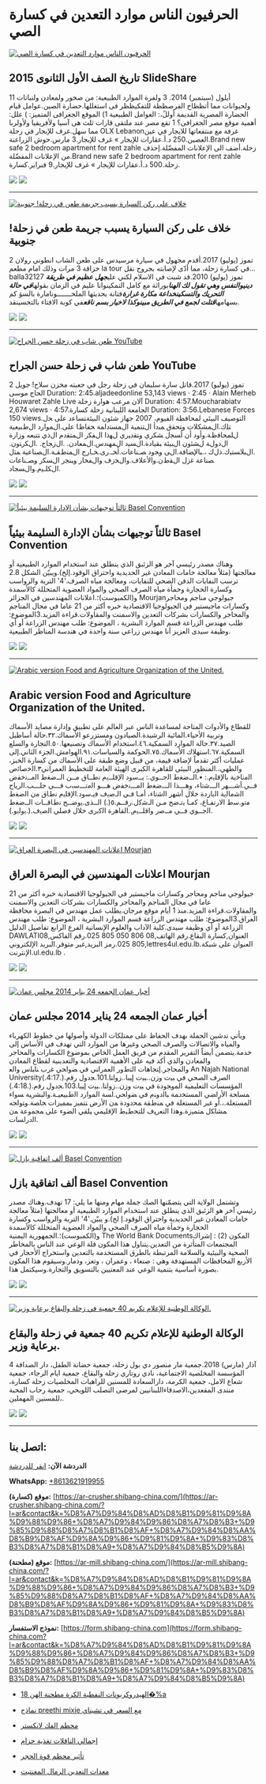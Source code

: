 # الحرفيون الناس موارد التعدين في كسارة الصي

<a href="https://swt.shibang-china.com/?l=ar&img&k=%D8%A7%D9%84%D8%AD%D8%B1%D9%81%D9%8A%D9%88%D9%86+%D8%A7%D9%84%D9%86%D8%A7%D8%B3+%D9%85%D9%88%D8%A7%D8%B1%D8%AF+%D8%A7%D9%84%D8%AA%D8%B9%D8%AF%D9%8A%D9%86+%D9%81%D9%8A+%D9%83%D8%B3%D8%A7%D8%B1%D8%A9+%D8%A7%D9%84%D8%B5%D9%8A" target="_blank">![الحرفيون الناس موارد التعدين في كسارة الصي](http://static.shibang-china.com/all-800x300/29.jpg)</a>

## تاريخ الصف الأول الثانوى 2015 SlideShare
11 أيلول (سبتمبر) 2014. 3 ولفرة الموارد الطبيعية: من صخور ولمعادن ولنباتات ولحيوانات مما أتظظاح الفرصظظة للتفكيظظر فى استغللها.حضارة الصين.عوامل قيام الحضارة المصرية القديمة أوللً،: العوامل الطبيعية 1) الموقع الجغرافى المتميز: ) علل: أهمية موقع مصر الجغرافى؟ 1 تقع مصر عند ملتقى قارات ثلث هى آسيا ولأفريقيا ولأولربا مما سهل.غرف للإيجار في زحلة OLX Lebanonغرفة مع منتفعاتها للايجار في عين الغصين.250 د.أ.عقارات للإيجار » غرف للإيجار.3 مارس.حوش الزراعنة.Brand new safe 2 bedroom apartment for rent zahle زحلة.أضف الى الإعلانات المفضّلة.إحذف من الإعلانات المفضّلة.Brand new safe 2 bedroom apartment for rent zahle زحلة.500 د.أ.عقارات للإيجار » غرف للإيجار.9 فبراير.كسارة.


<a href="https://whatsapp.shibangsoft.com/WhatsApp.php" target="_blank" title="WhatsApp">![](http://static.shibang-china.com/icon/whatsapp.png)</a> <a href="https://swt.shibang-china.com/?l=ar&icon&k=%D8%A7%D9%84%D8%AD%D8%B1%D9%81%D9%8A%D9%88%D9%86+%D8%A7%D9%84%D9%86%D8%A7%D8%B3+%D9%85%D9%88%D8%A7%D8%B1%D8%AF+%D8%A7%D9%84%D8%AA%D8%B9%D8%AF%D9%8A%D9%86+%D9%81%D9%8A+%D9%83%D8%B3%D8%A7%D8%B1%D8%A9+%D8%A7%D9%84%D8%B5%D9%8A" target="_blank">![](http://static.shibang-china.com/icon/chat-ar.png)</a>

---

<a href="https://swt.shibang-china.com/?l=ar&img&k=%D8%A7%D9%84%D8%AD%D8%B1%D9%81%D9%8A%D9%88%D9%86+%D8%A7%D9%84%D9%86%D8%A7%D8%B3+%D9%85%D9%88%D8%A7%D8%B1%D8%AF+%D8%A7%D9%84%D8%AA%D8%B9%D8%AF%D9%8A%D9%86+%D9%81%D9%8A+%D9%83%D8%B3%D8%A7%D8%B1%D8%A9+%D8%A7%D9%84%D8%B5%D9%8A" target="_blank">![خلاف على ركن السيارة يسبب جريمة طعن في زحلة! جنوبية](http://static.shibang-china.com/all-800x300/941.jpg)</a>

## خلاف على ركن السيارة يسبب جريمة طعن في زحلة! جنوبية
2 تموز (يوليو) 2017.أقدم مجهول في سيارة مرسيدس على طعن الشاب انطوني رولان خزاقة 3 مرات وذلك امام مطعم la tour في كسارة زحلة، مما أدّى لإصابته بجروح نقل…balla32127 تموز (يوليو) 2010.قد شبت في الاسلام لكني علي***جهل عظيم في طريقة دينيوالنفس وهي تقول لك الهنا***بوراثة مع كامل التمكينوانا عليم في الزمان بقولها***في حالة التحريك والتسكينخداعة مكارة غرارة***فتانة بحديثها الملحـــــــونامارة بالسؤ كم بسهامها***قتلت لجمع في الطريق مبينوكذا لاخيار بسم ناقع***في كوبة الافتاء بالتحسينقد.


<a href="https://whatsapp.shibangsoft.com/WhatsApp.php" target="_blank" title="WhatsApp">![](http://static.shibang-china.com/icon/whatsapp.png)</a> <a href="https://swt.shibang-china.com/?l=ar&icon&k=%D8%A7%D9%84%D8%AD%D8%B1%D9%81%D9%8A%D9%88%D9%86+%D8%A7%D9%84%D9%86%D8%A7%D8%B3+%D9%85%D9%88%D8%A7%D8%B1%D8%AF+%D8%A7%D9%84%D8%AA%D8%B9%D8%AF%D9%8A%D9%86+%D9%81%D9%8A+%D9%83%D8%B3%D8%A7%D8%B1%D8%A9+%D8%A7%D9%84%D8%B5%D9%8A" target="_blank">![](http://static.shibang-china.com/icon/chat-ar.png)</a>

---

<a href="https://swt.shibang-china.com/?l=ar&img&k=%D8%A7%D9%84%D8%AD%D8%B1%D9%81%D9%8A%D9%88%D9%86+%D8%A7%D9%84%D9%86%D8%A7%D8%B3+%D9%85%D9%88%D8%A7%D8%B1%D8%AF+%D8%A7%D9%84%D8%AA%D8%B9%D8%AF%D9%8A%D9%86+%D9%81%D9%8A+%D9%83%D8%B3%D8%A7%D8%B1%D8%A9+%D8%A7%D9%84%D8%B5%D9%8A" target="_blank">![طعن شاب في زحلة حسن الجراح YouTube](http://static.shibang-china.com/all-800x300/155.jpg)</a>

## طعن شاب في زحلة حسن الجراح YouTube
2 تموز (يوليو) 2017.قاتل سارة سليمان في زحلة رجل في جعبته مخزن سلاح! جويل الحاج موسى Duration: 2:45.aljadeedonline 53,143 views &middot; 2:45 &middot; Alain Merheb Houwaret Zahle Live آلان مرعب هوارة زحلة Duration: 4:57.Moucharabiatv 2,674 views &middot; 4:57.الجامعة اللبنانية زحلة كسارة Duration: 3:56.Lebanese Forces 150 views.التوصيف البيئي لمحافظة الفيوم، 2007 جهاز شئون البيئةﺘﺴﺎﻋﺩ ﻋﻠﻰ ﺤل ﺘﻠﻙ.ﺍﻝﻤﺸﻜﻼﺕ ﻭﺘﺤﻘﻕ ﻤﺒﺩﺃ ﺍﻝﺘﻨﻤﻴﺔ ﺍﻝﻤﺴﺘﺩﺍﻤﺔ ﺤﻔﺎﻅﺎ ﻋﻠﻰ.ﺍﻝﻤﻭﺍﺭﺩ ﺍﻝﻁﺒﻴﻌﻴﺔ ﻝﻠﻤﺤﺎﻓﻅﺔ.ﻭﺃﻭﺩ ﺃﻥ ﺃﺴﺠل ﺸﻜﺭﻱ ﻭﺘﻘﺩﻴﺭﻱ ﻝﻬﺫﺍ ﺍﻝﻔﻜﺭ ﺍﻝﻤﺘﻘﺩﻡ ﺍﻝﺫﻱ ﺘﺘﺒﻌﻪ ﻭﺯﺍﺭﺓ ﺍﻝﺩﻭﻝﺔ ﻝﺸﺌﻭﻥ ﺍﻝﺒﻴﺌﺔ ﺒﻘﻴﺎﺩﺓ.ﺍﻝﺴﻴﺩ ﺍﻝﻤﻬﻨﺩﺱ.ﺍﻝﻤﻌﺎﺩﻥ. .ﺍﻝﺯﺠﺎﺝ. .ﺍﻝﻜﺭﺘﻭﻥ. .ﺍﻝﺒﻼﺴﺘﻴﻙ.ﺫﻝﻙ ،.ﺒﺎﻹﻀﺎﻓﺔ.ﺍﻝﻰ ﻭﺠﻭﺩ ﺼـﻨﺎﻋﺎﺕ.ﺃﺨـ.ﺭﻯ.ﺨـﺎﺭﺝ ﺍﻝﻤﻨﻁﻘـﺔ.ﺍﻝﺼﻨﺎﻋﻴﺔ ﻤﺜل ﺼﻨﺎﻋﺔ ﻏﺯل ﺍﻝﻘﻁﻥ.ﻭﺍﻷﻋﻼﻑ.ﻭﺍﻝﺨﺯﻑ ﻭﺍﻝﻔﺨﺎﺭ ﻭﺒﻨﺠﺭ ﺍﻝﺴﻜﺭ ﻭﺼـﻨﺎﻋﺎﺕ ﺍﻝﻜﻠـﻴﻡ.ﻭﺍﻝﺴﺠﺎﺩ.


<a href="https://whatsapp.shibangsoft.com/WhatsApp.php" target="_blank" title="WhatsApp">![](http://static.shibang-china.com/icon/whatsapp.png)</a> <a href="https://swt.shibang-china.com/?l=ar&icon&k=%D8%A7%D9%84%D8%AD%D8%B1%D9%81%D9%8A%D9%88%D9%86+%D8%A7%D9%84%D9%86%D8%A7%D8%B3+%D9%85%D9%88%D8%A7%D8%B1%D8%AF+%D8%A7%D9%84%D8%AA%D8%B9%D8%AF%D9%8A%D9%86+%D9%81%D9%8A+%D9%83%D8%B3%D8%A7%D8%B1%D8%A9+%D8%A7%D9%84%D8%B5%D9%8A" target="_blank">![](http://static.shibang-china.com/icon/chat-ar.png)</a>

---

<a href="https://swt.shibang-china.com/?l=ar&img&k=%D8%A7%D9%84%D8%AD%D8%B1%D9%81%D9%8A%D9%88%D9%86+%D8%A7%D9%84%D9%86%D8%A7%D8%B3+%D9%85%D9%88%D8%A7%D8%B1%D8%AF+%D8%A7%D9%84%D8%AA%D8%B9%D8%AF%D9%8A%D9%86+%D9%81%D9%8A+%D9%83%D8%B3%D8%A7%D8%B1%D8%A9+%D8%A7%D9%84%D8%B5%D9%8A" target="_blank">![ثالثاً توجيهات بشأن الإدارة السليمة بيئياً Basel Convention](http://static.shibang-china.com/all-800x300/439.jpg)</a>

## ثالثاً توجيهات بشأن الإدارة السليمة بيئياً Basel Convention
وهناك مصدر رئيسي آخر هو الزئبق الذي ينطلق عند استخدام الموارد الطبيعية أو معالجتها (مثلاً معالجة خامات المعادن غير الحديدية واحتراق الوقود.إلخ).ويبيّن الشكل 2.8 ترسب النفايات الدفن الصحي للنفايات، ومعالجة مياه الصرف.&#39;4&#39; التربة والرواسب وكسارة الحجارة وحمأة مياه الصرف الصحي والمواد العضوية المتحللة كالأسمدة و(الكمبوست)؛.اعلانات المهندسين في الجزائر Mourjanجيولوجي مناجم ومحاجر وكسارات ماجيستير في الجيولوجيا الاقتصادية خبره أكثر من 21 عاما في مجال المناجم والمحاجر والكسارات بشركات التعدين والاسمنت والمقاولات.قراءة المزيد.3الموضوع: طلب مهندس الزراعة قسم الموارد البشرية ، الموضوع: طلب مهندس الزراعة أو أي وظيفة سيدى العزيز أنا مهندس زراعي سنة واحدة في هندسة المناظر الطبيعية.


<a href="https://whatsapp.shibangsoft.com/WhatsApp.php" target="_blank" title="WhatsApp">![](http://static.shibang-china.com/icon/whatsapp.png)</a> <a href="https://swt.shibang-china.com/?l=ar&icon&k=%D8%A7%D9%84%D8%AD%D8%B1%D9%81%D9%8A%D9%88%D9%86+%D8%A7%D9%84%D9%86%D8%A7%D8%B3+%D9%85%D9%88%D8%A7%D8%B1%D8%AF+%D8%A7%D9%84%D8%AA%D8%B9%D8%AF%D9%8A%D9%86+%D9%81%D9%8A+%D9%83%D8%B3%D8%A7%D8%B1%D8%A9+%D8%A7%D9%84%D8%B5%D9%8A" target="_blank">![](http://static.shibang-china.com/icon/chat-ar.png)</a>

---

<a href="https://swt.shibang-china.com/?l=ar&img&k=%D8%A7%D9%84%D8%AD%D8%B1%D9%81%D9%8A%D9%88%D9%86+%D8%A7%D9%84%D9%86%D8%A7%D8%B3+%D9%85%D9%88%D8%A7%D8%B1%D8%AF+%D8%A7%D9%84%D8%AA%D8%B9%D8%AF%D9%8A%D9%86+%D9%81%D9%8A+%D9%83%D8%B3%D8%A7%D8%B1%D8%A9+%D8%A7%D9%84%D8%B5%D9%8A" target="_blank">![Arabic version Food and Agriculture Organization of the United.](http://static.shibang-china.com/all-800x300/1453.jpg)</a>

## Arabic version Food and Agriculture Organization of the United.
ﻟﻠﻘﻄﺎع واﻷدوات اﻟﻤﺘﺎﺣﺔ ﻟﻤﺴﺎﻋﺪة اﻟﻨﺎس ﻋﺒﺮ اﻟﻌﺎﻟﻢ ﻋﻠﻰ ﺗﻄﺒﻴﻖ وإدارة ﻣﺼﺎﻳﺪ اﻷﺳﻤﺎك وﺗﺮﺑﻴﺔ اﻷﺣﻴﺎء.اﻟﻤﺎﺋﻴﺔ اﻟﺮﺷﻴﺪة.اﻟﺼﻴﺎدون وﻣﺴﺘﺰرﻋﻮ اﻷﺳﻤﺎك.٣٢.ﺣﺎﻟﺔ أﺳﺎﻃﻴﻞ اﻟﺼﻴﺪ.٣٧.ﺣﺎﻟﺔ اﻟﻤﻮارد اﻟﺴﻤﻜﻴﺔ.٤٦.اﺳﺘﺨﺪام اﻷﺳﻤﺎك وﺗﺼﻨﻴﻌﻬﺎ.٥٠.اﻟﺘﺠﺎرة واﻟﺴﻠﻊ اﻟﺴﻤﻜﻴﺔ.٦٧.اﺳﺘﻬﻼك اﻷﺳﻤﺎك.٧٥.اﻟﺤﻮﻛﻤﺔ واﻟﺴﻴﺎﺳﺎت.٩١.اﻟﻬﻮاﻣﺶ.اﻟﺠﺰء اﻟﺜﺎﻧﻲ.إﻟﻰ ﻋﻤﻠﻴﺎت أﻛﺜﺮ ﺗﻘﺪﻣﺎً ﻹﺿﺎﻓﺔ ﻗﻴﻤﺔ، ﻣﻦ ﻗﺒﻴﻞ وﺿﻊ ﻃﺒﻘﺔ ﻋﻠﻰ اﻷﺳﻤﺎك ﻣﻦ ﻛﺴﺎرة اﻟﺨﺒﺰ، واﻟﻄﻬﻲ،.المنظور البيئى للقاهرة الكبرى الهيئة العامة للتخطيط العمراني٣.اﻟﺧﺻﺎﺋص اﻟﻣﻧﺎﺧﻳﺔ ﺑﺎﻹﻗﻠﻳم.: •.اﻟــﺿﻐط اﻟﺟــوي.: ﻳــﺳود اﻹﻗﻠــﻳم ﻧطــﺎق ﻣــن اﻟــﺿﻐط اﻟﻣــﻧﺧﻔض ﻓــﻲ.أﺷـــﻬر اﻟـــﺷﺗﺎء، وﻫـــذا اﻟـــﺿﻐط اﻟﻣـــﻧﺧﻔض ﻫـــو اﻟﻣﺗـــﺳﺑب ﻓـــﻲ ﺟﻠـــب.اﻟرﻳﺎح اﻟﺷﻣﺎﻟﻳﺔ اﻟﺑﺎردة ﺧﻼﻝ أﺷﻬر اﻟﺷﺗﺎء، أﻣـﺎ ﻓـﻲ اﻟـﺻﻳف ﻓﻳـﺳود.اﻹﻗﻠﻳم ﻧطﺎق ﻣن اﻟﺿﻐط ﻣﺗو.ﺳط اﻻرﺗﻔـﺎع، ﻛﻣـﺎ ﻳﺗـﺿﺢ ﻣـن اﻟـﺷﻛﻝ.رﻗــم.٥(.) اﻟــذى.ﻳوﺿــﺢ ﻧطﺎﻗــﺎت اﻟــﺿﻐط اﻟﺟــوي ﻓــﻲ ﻣــﺻر واﻗﻠــﻳم.ٕ.اﻟﻘﺎﻫرة اﻟﻛﺑرى ﺧﻼﻝ ﻓﺻﻠﻲ اﻟﺻﻳف.(.ﻳوﻟﻳو.).


<a href="https://whatsapp.shibangsoft.com/WhatsApp.php" target="_blank" title="WhatsApp">![](http://static.shibang-china.com/icon/whatsapp.png)</a> <a href="https://swt.shibang-china.com/?l=ar&icon&k=%D8%A7%D9%84%D8%AD%D8%B1%D9%81%D9%8A%D9%88%D9%86+%D8%A7%D9%84%D9%86%D8%A7%D8%B3+%D9%85%D9%88%D8%A7%D8%B1%D8%AF+%D8%A7%D9%84%D8%AA%D8%B9%D8%AF%D9%8A%D9%86+%D9%81%D9%8A+%D9%83%D8%B3%D8%A7%D8%B1%D8%A9+%D8%A7%D9%84%D8%B5%D9%8A" target="_blank">![](http://static.shibang-china.com/icon/chat-ar.png)</a>

---

<a href="https://swt.shibang-china.com/?l=ar&img&k=%D8%A7%D9%84%D8%AD%D8%B1%D9%81%D9%8A%D9%88%D9%86+%D8%A7%D9%84%D9%86%D8%A7%D8%B3+%D9%85%D9%88%D8%A7%D8%B1%D8%AF+%D8%A7%D9%84%D8%AA%D8%B9%D8%AF%D9%8A%D9%86+%D9%81%D9%8A+%D9%83%D8%B3%D8%A7%D8%B1%D8%A9+%D8%A7%D9%84%D8%B5%D9%8A" target="_blank">![اعلانات المهندسين في البصرة العراق Mourjan](http://static.shibang-china.com/all-800x300/1147.jpg)</a>

## اعلانات المهندسين في البصرة العراق Mourjan
جيولوجي مناجم ومحاجر وكسارات ماجيستير في الجيولوجيا الاقتصادية خبره أكثر من 21 عاما في مجال المناجم والمحاجر والكسارات بشركات التعدين والاسمنت والمقاولات.قراءة المزيد.منذ 1 أيام موقع مرجان.يطلب عمل مهندس في البصرة محافظة العراق.3الموضوع: طلب مهندس الزراعة قسم الموارد البشرية ، الموضوع: طلب مهندس الزراعة أو أي وظيفة سيدى.كلية الآداب والعلوم الإنسانية الفرع الرابع تفاصيل الدليل DAWLATIالعنوان,كسارة البقاع.رقم الهاتف,08 806 050 805 025.رقم الفاكس,08 805 025.رمز البريد,غير متوفر.البريد الإلكتروني,lettres4ul.edu.lb.العنوان على شبكة الإنترنت.ul.edu.lb .


<a href="https://whatsapp.shibangsoft.com/WhatsApp.php" target="_blank" title="WhatsApp">![](http://static.shibang-china.com/icon/whatsapp.png)</a> <a href="https://swt.shibang-china.com/?l=ar&icon&k=%D8%A7%D9%84%D8%AD%D8%B1%D9%81%D9%8A%D9%88%D9%86+%D8%A7%D9%84%D9%86%D8%A7%D8%B3+%D9%85%D9%88%D8%A7%D8%B1%D8%AF+%D8%A7%D9%84%D8%AA%D8%B9%D8%AF%D9%8A%D9%86+%D9%81%D9%8A+%D9%83%D8%B3%D8%A7%D8%B1%D8%A9+%D8%A7%D9%84%D8%B5%D9%8A" target="_blank">![](http://static.shibang-china.com/icon/chat-ar.png)</a>

---

<a href="https://swt.shibang-china.com/?l=ar&img&k=%D8%A7%D9%84%D8%AD%D8%B1%D9%81%D9%8A%D9%88%D9%86+%D8%A7%D9%84%D9%86%D8%A7%D8%B3+%D9%85%D9%88%D8%A7%D8%B1%D8%AF+%D8%A7%D9%84%D8%AA%D8%B9%D8%AF%D9%8A%D9%86+%D9%81%D9%8A+%D9%83%D8%B3%D8%A7%D8%B1%D8%A9+%D8%A7%D9%84%D8%B5%D9%8A" target="_blank">![أخبار عمان الجمعه 24 يناير 2014 مجلس عمان](http://static.shibang-china.com/all-800x300/1495.jpg)</a>

## أخبار عمان الجمعه 24 يناير 2014 مجلس عمان
ويأتي تدشين الحملة بهدف الحفاظ على ممتلكات الدولة وأصولها من خطوط الكهرباء والمياه والاتصالات والصرف الصحي وغيرها من الموارد التي تهدف في الأساس إلى خدمة.يتضمن أيضاً التقرير المقدم من فريق العمل الخاص بموضوع الكسارات والمحاجر والمعادن والذي أكد فيه على الأهمية الاقتصادية والتعدينية لقطاع المعادن والمحاجر.ﺇﺘﺠﺎﻫﺎﺕ ﺍﻟﺘﻁﻭﺭ ﺍﻟﻌﻤﺭﺍﻨﻲ ﻓﻲ ﻀﻭﺍﺤﻲ ﻏﺭﺏ ﻨﺎﺒﻠﺱ ﻭﺍﻟﻌ An Najah National Universityﺍﻟﺼﺭﻑ ﺍﻟﺼﺤﻲ ﻓﻲ ﺒﻴﺕ ﻭﺯﻥ..ﺒﻴﺕ ﺇﻴﺒﺎ..ﺯﻭﺍﺘﺎ.101.ﺠﺩﻭل ﺭﻗﻡ.(.4:17.) ﺍﻟﻤﺅﺴﺴﺎﺕ ﺍﻟﺘﻌﻠﻴﻤﻴﺔ ﺍﻟﻤﻭﺠﻭﺩﺓ ﻓﻲ ﺒﻴﺕ ﻭﺯﻥ..ﺯﻭﺍﺘﺎ..ﺒﻴﺕ ﺇﻴﺒﺎ.103.ﺠﺩﻭل ﺭﻗﻡ.(.4:18.) ﻤﺴﺎﺤﺔ ﺍﻷﺭﺍﻀﻲ ﺍﻟﻤﺴﺘﺨﺩﻤﺔ ﺒﺎﻟﺩﻭﻨﻡ ﻓﻲ ﻀﻭﺍﺤﻲ.ﺍﺴﺔ ﺍﻟﻤﻭﺍﺭﺩ ﺍﻟﻁﺒﻴﻌﻴـﺔ.ﻭﺍﻟﺒﺸﺭﻴﺔ ﺴﻭﺍﺀ ﺍﻟﻤﺴﺘﻐﻠﺔ.،.ﺃﻭ ﻏﻴﺭ ﺍﻟﻤﺴﺘﻐﻠﺔ ﻓﻲ ﻤﻨﻁﻘﺔ ﻤﺤﺩﻭﺩﺓ ﻤﻥ ﺍﻷﺭﺽ ﺘﺘﻤﻴﺯ ﺒﻤﻤﻴﺯﺍﺕ ﺨﺎﺼﺔ.ﻭﺘﻭﺍﺠﻪ ﻤﺸﺎﻜل ﻤﺘﻤﻴﺯﺓ.ﻭﻫﺫﺍ ﺍﻟﺘﻌﺭﻴﻑ ﻟﻠﺘﺨﻁﻴﻁ ﺍﻹﻗﻠﻴﻤﻲ ﻴﻠﻘﻲ ﺍﻟﻀﻭﺀ ﻋﻠﻰ ﻤﺠﻤﻭﻋﺔ ﻤﻥ ﺍﻟﺩﺭﺍﺴﺎﺕ.


<a href="https://whatsapp.shibangsoft.com/WhatsApp.php" target="_blank" title="WhatsApp">![](http://static.shibang-china.com/icon/whatsapp.png)</a> <a href="https://swt.shibang-china.com/?l=ar&icon&k=%D8%A7%D9%84%D8%AD%D8%B1%D9%81%D9%8A%D9%88%D9%86+%D8%A7%D9%84%D9%86%D8%A7%D8%B3+%D9%85%D9%88%D8%A7%D8%B1%D8%AF+%D8%A7%D9%84%D8%AA%D8%B9%D8%AF%D9%8A%D9%86+%D9%81%D9%8A+%D9%83%D8%B3%D8%A7%D8%B1%D8%A9+%D8%A7%D9%84%D8%B5%D9%8A" target="_blank">![](http://static.shibang-china.com/icon/chat-ar.png)</a>

---

<a href="https://swt.shibang-china.com/?l=ar&img&k=%D8%A7%D9%84%D8%AD%D8%B1%D9%81%D9%8A%D9%88%D9%86+%D8%A7%D9%84%D9%86%D8%A7%D8%B3+%D9%85%D9%88%D8%A7%D8%B1%D8%AF+%D8%A7%D9%84%D8%AA%D8%B9%D8%AF%D9%8A%D9%86+%D9%81%D9%8A+%D9%83%D8%B3%D8%A7%D8%B1%D8%A9+%D8%A7%D9%84%D8%B5%D9%8A" target="_blank">![ألف اتفاقية بازل Basel Convention](http://static.shibang-china.com/all-800x300/465.jpg)</a>

## ألف اتفاقية بازل Basel Convention
وتشتمل الولاية التي يتضمّنها الصك جملة مهام ومنها ما يلي: 17 تهدف.وهناك مصدر رئيسي آخر هو الزئبق الذي ينطلق عند استخدام الموارد الطبيعية أو معالجتها (مثلاً معالجة خامات المعادن غير الحديدية واحتراق الوقود.إ لخ).و يبيّن.&#39;4&#39; التربة والرواسب وكسارة الحجارة وحمأة مياه الصرف الصحي والمواد العضوية المتحللة كالأسمدة و(الكمبوست)؛.الجمهورية اليمنية The World Bank Documentsالمكون (2) : إشراك المجتمعات المتأثرة من التعدين.يتناول هذا المكون قلة الوعي عند الناس بالمخاطر الصحية والبيئية والسلامة المرتبطة بالطرق المستخدمة بالتعدين واستخراج الأحجار في الأربع المحافظات المستهدفة وهي : صنعاء ، وعمران ، وتعز، وذمار.وسيقوم هذا المكون بصورة أساسية بتنمية الوعي عند المعنيين بالتسويق والتجارة.وسيكتمل هذا.


<a href="https://whatsapp.shibangsoft.com/WhatsApp.php" target="_blank" title="WhatsApp">![](http://static.shibang-china.com/icon/whatsapp.png)</a> <a href="https://swt.shibang-china.com/?l=ar&icon&k=%D8%A7%D9%84%D8%AD%D8%B1%D9%81%D9%8A%D9%88%D9%86+%D8%A7%D9%84%D9%86%D8%A7%D8%B3+%D9%85%D9%88%D8%A7%D8%B1%D8%AF+%D8%A7%D9%84%D8%AA%D8%B9%D8%AF%D9%8A%D9%86+%D9%81%D9%8A+%D9%83%D8%B3%D8%A7%D8%B1%D8%A9+%D8%A7%D9%84%D8%B5%D9%8A" target="_blank">![](http://static.shibang-china.com/icon/chat-ar.png)</a>

---

<a href="https://swt.shibang-china.com/?l=ar&img&k=%D8%A7%D9%84%D8%AD%D8%B1%D9%81%D9%8A%D9%88%D9%86+%D8%A7%D9%84%D9%86%D8%A7%D8%B3+%D9%85%D9%88%D8%A7%D8%B1%D8%AF+%D8%A7%D9%84%D8%AA%D8%B9%D8%AF%D9%8A%D9%86+%D9%81%D9%8A+%D9%83%D8%B3%D8%A7%D8%B1%D8%A9+%D8%A7%D9%84%D8%B5%D9%8A" target="_blank">![الوكالة الوطنية للإعلام تكريم 40 جمعية في زحلة والبقاع برعاية وزير.](http://static.shibang-china.com/all-800x300/1175.jpg)</a>

## الوكالة الوطنية للإعلام تكريم 40 جمعية في زحلة والبقاع برعاية وزير.
4 آذار (مارس) 2018.جمعية مار منصور دي بول زحلة، جمعية حضانة الطفل، دار الصداقة المؤسسة المخلصية الاجتماعية، نادي روتاري زحلة والبقاع، جمعية ايام الرجاء، جمعية شعاع الامل، جمعية الكرمة، دارالسعادة للمسنين للراهبات المخلصيات زحلة كسارة، منتدى المقعدين،الاصدقاءاللبنانيين لمرضى التصلب اللويحي، جمعية رحاب المحبة للمسنين المهملين،.

<a href="https://whatsapp.shibangsoft.com/WhatsApp.php" target="_blank" title="WhatsApp">![](http://static.shibang-china.com/icon/whatsapp.png)</a> <a href="https://swt.shibang-china.com/?l=ar&icon&k=%D8%A7%D9%84%D8%AD%D8%B1%D9%81%D9%8A%D9%88%D9%86+%D8%A7%D9%84%D9%86%D8%A7%D8%B3+%D9%85%D9%88%D8%A7%D8%B1%D8%AF+%D8%A7%D9%84%D8%AA%D8%B9%D8%AF%D9%8A%D9%86+%D9%81%D9%8A+%D9%83%D8%B3%D8%A7%D8%B1%D8%A9+%D8%A7%D9%84%D8%B5%D9%8A" target="_blank">![](http://static.shibang-china.com/icon/chat-ar.png)</a>

---
## اتصل بنا:

**الدردشة الآن:** [انقر للدردشة](https://swt.shibang-china.com?l=ar&contact&k=%D8%A7%D9%84%D8%AD%D8%B1%D9%81%D9%8A%D9%88%D9%86+%D8%A7%D9%84%D9%86%D8%A7%D8%B3+%D9%85%D9%88%D8%A7%D8%B1%D8%AF+%D8%A7%D9%84%D8%AA%D8%B9%D8%AF%D9%8A%D9%86+%D9%81%D9%8A+%D9%83%D8%B3%D8%A7%D8%B1%D8%A9+%D8%A7%D9%84%D8%B5%D9%8A)

**WhatsApp:**  [+8613621919955](https://whatsapp.shibangsoft.com/WhatsApp.php)

**موقع (كسارة):** [https://ar-crusher.shibang-china.com/](https://ar-crusher.shibang-china.com/?l=ar&contact&k=%D8%A7%D9%84%D8%AD%D8%B1%D9%81%D9%8A%D9%88%D9%86+%D8%A7%D9%84%D9%86%D8%A7%D8%B3+%D9%85%D9%88%D8%A7%D8%B1%D8%AF+%D8%A7%D9%84%D8%AA%D8%B9%D8%AF%D9%8A%D9%86+%D9%81%D9%8A+%D9%83%D8%B3%D8%A7%D8%B1%D8%A9+%D8%A7%D9%84%D8%B5%D9%8A)

**موقع (مطحنة):** [https://ar-mill.shibang-china.com/](https://ar-mill.shibang-china.com/?l=ar&contact&k=%D8%A7%D9%84%D8%AD%D8%B1%D9%81%D9%8A%D9%88%D9%86+%D8%A7%D9%84%D9%86%D8%A7%D8%B3+%D9%85%D9%88%D8%A7%D8%B1%D8%AF+%D8%A7%D9%84%D8%AA%D8%B9%D8%AF%D9%8A%D9%86+%D9%81%D9%8A+%D9%83%D8%B3%D8%A7%D8%B1%D8%A9+%D8%A7%D9%84%D8%B5%D9%8A)

**نموذج الاستفسار:** [https://form.shibang-china.com](https://form.shibang-china.com?l=ar&contact&k=%D8%A7%D9%84%D8%AD%D8%B1%D9%81%D9%8A%D9%88%D9%86+%D8%A7%D9%84%D9%86%D8%A7%D8%B3+%D9%85%D9%88%D8%A7%D8%B1%D8%AF+%D8%A7%D9%84%D8%AA%D8%B9%D8%AF%D9%8A%D9%86+%D9%81%D9%8A+%D9%83%D8%B3%D8%A7%D8%B1%D8%A9+%D8%A7%D9%84%D8%B5%D9%8A)

* [18 الهيدروكربونات النفطية الكرة مطحنة الهن�%a](../24/18%20%D8%A7%D9%84%D9%87%D9%8A%D8%AF%D8%B1%D9%88%D9%83%D8%B1%D8%A8%D9%88%D9%86%D8%A7%D8%AA%20%D8%A7%D9%84%D9%86%D9%81%D8%B7%D9%8A%D8%A9%20%D8%A7%D9%84%D9%83%D8%B1%D8%A9%20%D9%85%D8%B7%D8%AD%D9%86%D8%A9%20%D8%A7%D9%84%D9%87%D9%86%EF%BF%BD%25a.md)

* [نماذج preethi mixie مع السعر في تشيناي](../24/%D9%86%D9%85%D8%A7%D8%B0%D8%AC%20preethi%20mixie%20%D9%85%D8%B9%20%D8%A7%D9%84%D8%B3%D8%B9%D8%B1%20%D9%81%D9%8A%20%D8%AA%D8%B4%D9%8A%D9%86%D8%A7%D9%8A.md)

* [محطم الفك لانكستر](../23/%D9%85%D8%AD%D8%B7%D9%85%20%D8%A7%D9%84%D9%81%D9%83%20%D9%84%D8%A7%D9%86%D9%83%D8%B3%D8%AA%D8%B1.md)

* [إجمالي الناقلات تغذية حزام](../21/%D8%A5%D8%AC%D9%85%D8%A7%D9%84%D9%8A%20%D8%A7%D9%84%D9%86%D8%A7%D9%82%D9%84%D8%A7%D8%AA%20%D8%AA%D8%BA%D8%B0%D9%8A%D8%A9%20%D8%AD%D8%B2%D8%A7%D9%85.md)

* [تأثير محطم قوة الحجر](../23/%D8%AA%D8%A3%D8%AB%D9%8A%D8%B1%20%D9%85%D8%AD%D8%B7%D9%85%20%D9%82%D9%88%D8%A9%20%D8%A7%D9%84%D8%AD%D8%AC%D8%B1.md)

* [معدات التعدين الرمال المغنتيت](../25/%D9%85%D8%B9%D8%AF%D8%A7%D8%AA%20%D8%A7%D9%84%D8%AA%D8%B9%D8%AF%D9%8A%D9%86%20%D8%A7%D9%84%D8%B1%D9%85%D8%A7%D9%84%20%D8%A7%D9%84%D9%85%D8%BA%D9%86%D8%AA%D9%8A%D8%AA.md)